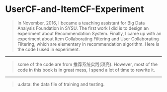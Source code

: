 # UserCF-and-ItemCF-Experiment

>In November, 2016, I became a teaching assistant for Big Data Analysis Foundation in SYSU. The first work I did is to design an experiment about Recommendation System. Finally, I came up with an experiment about Item Collaborating Filtering and User Collaborating Filtering, which are elementary in recommendation algorithm. Here is the code I used in experiment.
-----------------------------------------------------------------------------------------------------------------------------------------
>some of the code are from 推荐系统实践(项亮). However, most of the code in this book is in great mess, I spend a lot of time to rewrite it.
----------------
>u.data: the data file of training and testing.
